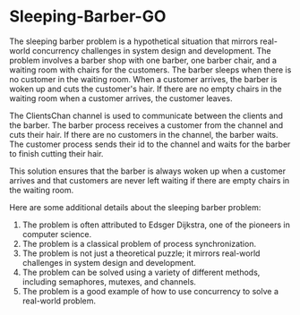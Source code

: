 # Sleeping-Barber-GO

The sleeping barber problem is a hypothetical situation that mirrors real-world concurrency challenges in system design and development. The problem involves a barber shop with one barber, one barber chair, and a waiting room with chairs for the customers. The barber sleeps when there is no customer in the waiting room. When a customer arrives, the barber is woken up and cuts the customer's hair. If there are no empty chairs in the waiting room when a customer arrives, the customer leaves.

The ClientsChan channel is used to communicate between the clients and the barber. The barber process receives a customer from the channel and cuts their hair. If there are no customers in the channel, the barber waits. The customer process sends their id to the channel and waits for the barber to finish cutting their hair.

This solution ensures that the barber is always woken up when a customer arrives and that customers are never left waiting if there are empty chairs in the waiting room.

Here are some additional details about the sleeping barber problem:
1. The problem is often attributed to Edsger Dijkstra, one of the pioneers in computer science.
1. The problem is a classical problem of process synchronization.
1. The problem is not just a theoretical puzzle; it mirrors real-world challenges in system design and development.
1. The problem can be solved using a variety of different methods, including semaphores, mutexes, and channels.
1. The problem is a good example of how to use concurrency to solve a real-world problem.
